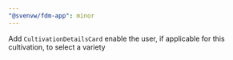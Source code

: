 ```yaml
---
"@svenvw/fdm-app": minor
---
```


Add `CultivationDetailsCard` enable the user, if applicable for this cultivation, to select a variety
